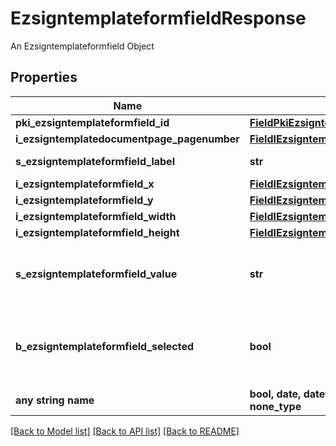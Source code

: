 # EzsigntemplateformfieldResponse

An Ezsigntemplateformfield Object

## Properties
Name | Type | Description | Notes
------------ | ------------- | ------------- | -------------
**pki_ezsigntemplateformfield_id** | [**FieldPkiEzsigntemplateformfieldID**](FieldPkiEzsigntemplateformfieldID.md) |  | 
**i_ezsigntemplatedocumentpage_pagenumber** | [**FieldIEzsigntemplatedocumentpagePagenumber**](FieldIEzsigntemplatedocumentpagePagenumber.md) |  | 
**s_ezsigntemplateformfield_label** | **str** | The Label for the Ezsigntemplateformfield | 
**i_ezsigntemplateformfield_x** | [**FieldIEzsigntemplateformfieldX**](FieldIEzsigntemplateformfieldX.md) |  | 
**i_ezsigntemplateformfield_y** | [**FieldIEzsigntemplateformfieldY**](FieldIEzsigntemplateformfieldY.md) |  | 
**i_ezsigntemplateformfield_width** | [**FieldIEzsigntemplateformfieldWidth**](FieldIEzsigntemplateformfieldWidth.md) |  | 
**i_ezsigntemplateformfield_height** | [**FieldIEzsigntemplateformfieldHeight**](FieldIEzsigntemplateformfieldHeight.md) |  | 
**s_ezsigntemplateformfield_value** | **str** | The value for the Ezsigntemplateformfield  This can only be set if eEzsigntemplateformfieldgroupType is Checkbox or Radio | [optional] 
**b_ezsigntemplateformfield_selected** | **bool** | Whether the Ezsigntemplateformfield is selected or not by default.  This can only be set if eEzsigntemplateformfieldgroupType is **Checkbox** or **Radio** | [optional] 
**any string name** | **bool, date, datetime, dict, float, int, list, str, none_type** | any string name can be used but the value must be the correct type | [optional]

[[Back to Model list]](../README.md#documentation-for-models) [[Back to API list]](../README.md#documentation-for-api-endpoints) [[Back to README]](../README.md)


